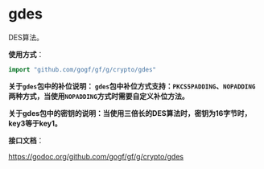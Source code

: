 # gdes

DES算法。

**使用方式**：
```go
import "github.com/gogf/gf/g/crypto/gdes"
```

**关于`gdes`包中的补位说明：
`gdes`包中补位方式支持：`PKCS5PADDING`、`NOPADDING`两种方式，当使用`NOPADDING`方式时需要自定义补位方法。**

**关于gdes包中的密钥的说明：当使用三倍长的DES算法时，密钥为16字节时，key3等于key1。**


**接口文档**：

https://godoc.org/github.com/gogf/gf/g/crypto/gdes



